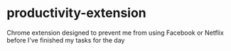 # productivity-extension
Chrome extension designed to prevent me from using Facebook or Netflix before I've finished my tasks for the day
